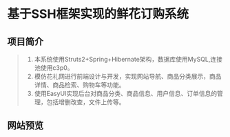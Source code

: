 # 基于SSH框架实现的鲜花订购系统

## 项目简介

> 1. 本系统使用Struts2+Spring+Hibernate架构，数据库使用MySQL,连接池使用c3p0。<br>
> 2. 模仿花礼网进行前端设计与开发，实现网站导航、商品分类展示，商品详情、商品检索、购物车等功能。<br>
> 3. 使用EasyUI实现后台对商品分类、商品信息、用户信息、订单信息的管理，包括增删改查，文件上传等。

## 网站预览

### 

